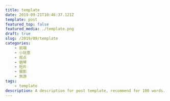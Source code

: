 ```yaml
---
title: template
date: 2019-09-21T10:46:37.121Z
template: post
featured_top: false
featured_media: ./template.png
draft: true
slug: /2019/09/template
categories: 
    - 前端
    - 小玩意
    - 观点
    - 钢琴
    - 短片
    - 摄影
    - 旅游
tags:
    - template
description: A description for post template, recommend for 100 words. Must have one category, most have two. Recommend have two or three tags. Date is UTC format.
---
```


<!-- endExcerpt -->
